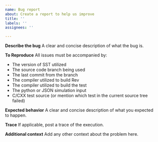```yaml
---
name: Bug report
about: Create a report to help us improve
title: ''
labels: ''
assignees: ''

---
```


**Describe the bug**
A clear and concise description of what the bug is.

**To Reproduce**
All issues must be accompanied by: 
- The version of SST utilized
- The source code branch being used
- The last commit from the branch
- The compiler utilized to build Rev
- The compiler utilized to build the test
- The python or JSON simulation input
- C/CXX test source (or mention which test in the current source tree failed)

**Expected behavior**
A clear and concise description of what you expected to happen.

**Trace**
If applicable, post a trace of the execution.  

**Additional context**
Add any other context about the problem here.
